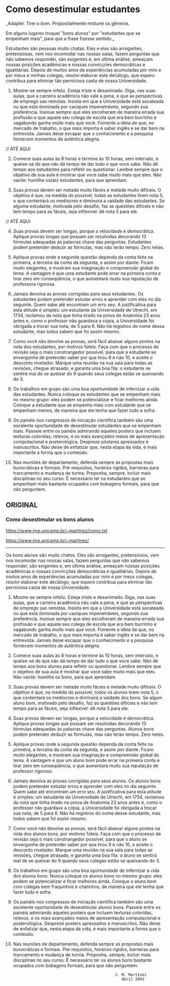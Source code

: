 # Como desestimular estudantes

_Adaptei. Tirei o bom. Propositalmente misturei os gêneros.

Em alguns lugares troquei "bons alunos" por "estudantes que se empenham mais", para que a frase fizesse sentido._

Estudantes são pessoas muito chatas. Eles e elas são arrogantes, pretensiosas, vem nos incomodar nas nossas salas,  fazem perguntas que não sabemos responder, 
são exigentes e, em última análise, ameaçam nossas posições  acadêmicas e nossas convicções democráticas e igualitárias.  Depois de muitos anos de experiências acumuladas por mim e por meus e minhas colegas,  resolvi elaborar este decálogo, que espero contribua para eliminar tão perniciosa casta de nossa Universidade.

 
1. Mostre-se sempre infeliz. Esteja triste e desanimado. Diga, nas suas aulas, que a carreira acadêmica não vale a pena, e que as perspectivas de emprego sao remotas. Insista em que a Universidade está sucateada ou que está dominada por caciques impenetráveis, segundo sua preferência. Insinue sempre que eles escolheram de maneira errada sua profissão e que aquele seu colega de escola que era bem burrinho e vagabundo ganha muito mais que você. Fomente a ideia de que, no mercado de trabalho, o que mais importa é saber inglês e se dar bem na entrevista. Jamais deixe escapar que o conhecimento e a pesquisa fornecem momentos de autêntica alegria.


 // ATÉ AQUI

2. Comece suas aulas às 8 horas e termine às 10 horas, sem intervalo, e 
queixe-se de que não dá tempo de dar tudo o que voce sabe. Não dê tempo aos
 estudantes para refletir ou questionar. Lembre sempre que o objetivo de 
sua aula é mostrar que voce sabe muito mais que eles. Não vacile: humilhe 
os(as) estudantes, para que aprendam.
 
3. Suas provas devem ser metade muito fáceis e metade muito difíceis. O 
objetivo é que, na medida do possível, todas as estudantes tirem nota 5, o que 
contentará os medíocres e diminuirá a vaidade das estudantes. Se alguma estudante,
 motivada pelo desafio, faz as questões difíceis e não tem tempo para as fáceis,
 seja inflexível: dê nota 5 para ele.


 // ATÉ AQUI

4. Suas provas devem ser longas, porque a velocidade é democrática. Aplique 
provas longas que possam ser resolvidas decorando 13 fórmulas adequadas às 
palavras chave das perguntas. Estudantes podem pretender deduzir as fórmulas, 
mas não terão tempo. Zero nelas. 
 
5. Aplique provas onde a segunda questão dependa da conta feita na primeira, 
a terceira da conta da segunda, e assim por diante. Ficam muito elegantes, e 
mostram sua imaginação e compreensão global do tema. A vantagem é que uma estudante
pode errar na primeira conta e tirar zero em conseqüência, o que aumentará
 muito sua reputação de professora rigorosa.
 
6. Jamais devolva as provas corrigidas para seus estudantes. Os estudantes podem 
pretender estudar erros e aprender com eles no dia seguinte. Quem sabe até 
encontram um erro seu. A justificativa para esta atitude é simples: um 
estudante da Universidade de Utrecht, em 1734, reclamou da nota que tinha 
tirado na prova de Anatomia 23 anos antes e, como 
o professor não guardava a cópia, a Universidade foi obrigada a trocar sua 
nota, de 5 para 6. Não há registros do nome dessa estudante, mas todos sabem 
que foi assim mesmo.
 
7. Como você não devolve as provas, será fácil abaixar alguns pontos na nota dos estudantes, por motivos fúteis. Faça com que o processo de revisão seja  o mais constrangedor possível, para que a estudante se envergonhe de pretender saber por que tirou 9 e não 10, e aceite o desconto nivelador. Marque uma reunião na sua sala para todas as revisões, chegue atrasado, e garanta uma boa fila: o estudante se sentirá mal de se queixar do 9 quando seus colegas estão se queixando do 3.
 
8. Os trabalhos em grupo são uma boa oportunidade de infernizar a vida das estudantes. Nunca coloque as estudantes que se empenham mais no mesmo grupo: eles podem se  potencializar e ficar melhores ainda. Coloque a estudante que se empenha mais com estudante que se empenham menos, de maneira que ele tenha que fazer tudo e sofra. 
 
9. Os painéis nos congressos de iniciação científica também são uma excelente  oportunidade de desestimular estudantes que se empenham mais. Passeie entre os painéis admirando aqueles posters que incluem texturas coloridas, relevos, e os mais avançados  meios de apresentação computacional e posterológica. Despreze pôsteres apressados e manuscritos. Não deixe de enfatizar que, nesta etapa da vida, é mais importante a forma que o conteúdo. 
 
10. Nas reuniões de departamento, defenda sempre as propostas mais burocráticas e  formais. Pré-requisitos, horários rígidos, barreiras para trancamento e mudança  de turma. Proponha, sempre, incluir mais disciplinas no seu curso. É  necessário ter os estudantes que se empenham mais bastante ocupados com bobagens formais, para que não perguntem.
 


## ORIGINAL

### Como desestimular os bons alunos

https://www.ime.unicamp.br/~martinez/como.txt

https://www.ime.unicamp.br/~martinez/

-------------------------------- 
Os bons alunos são muito chatos. Eles são arrogantes, pretensiosos,  vem nos incomodar nas nossas salas, fazem perguntas que não sabemos  responder, são exigentes e, em última análise, ameaçam nossas posições  acadêmicas e nossas convicções democráticas e igualitárias. Depois de muitos anos de experiências acumuladas por mim e por meus colegas, resolvi elaborar este decálogo, que espero contribua para eliminar tão perniciosa casta de nossa Universidade.
 
1. Mostre-se sempre infeliz. Esteja triste e desanimado. Diga, nas suas aulas, que a carreira acadêmica não vale a pena, e que as perspectivas de emprego sao remotas. Insista em que a Universidade está sucateada ou que está dominada por caciques impenetráveis, segundo sua preferência. Insinue sempre que eles escolheram de maneira errada sua profissão e que aquele seu colega de escola que era bem burrinho e vagabundo ganha muito mais que você. Fomente a ideia de que, no mercado de trabalho, o que mais importa é saber inglês e se dar bem na entrevista. Jamais deixe escapar que o conhecimento e a pesquisa fornecem momentos de autêntica alegria.
 
2. Comece suas aulas às 8 horas e termine às 10 horas, sem intervalo, e 
queixe-se de que não dá tempo de dar tudo o que voce sabe. Não dê tempo aos
 bons alunos para refletir ou questionar. Lembre sempre que o objetivo de 
sua aula é mostrar que voce sabe muito mais que eles. Não vacile: humilhe 
os bons, para que aprendam.
 
3. Suas provas devem ser metade muito fáceis e metade muito difíceis. O 
objetivo é que, na medida do possível, todos os alunos tirem nota 5, o que 
contentará os medíocres e diminuirá a vaidade dos bons. Se algum aluno bom,
 motivado pelo desafio, faz as questões difíceis e não tem tempo para as fáceis,
 seja inflexível: dê nota 5 para ele.
 
4. Suas provas devem ser longas, porque a velocidade é democrática. Aplique 
provas longas que possam ser resolvidas decorando 13 fórmulas adequadas às 
palavras chave das perguntas. Alunos bons podem pretender deduzir as fórmulas, 
mas não terão tempo. Zero neles. 
 
5. Aplique provas onde a segunda questão dependa da conta feita na primeira, 
a terceira da conta da segunda, e assim por diante. Ficam muito elegantes, e 
mostram sua imaginação e compreensão global do tema. A vantagem é que um aluno
 bom pode errar na primeira conta e tirar zero em conseqüência, o que aumentará
 muito sua reputação de professor rigoroso.
 
6. Jamais devolva as provas corrigidas para seus alunos. Os alunos bons podem 
pretender estudar erros e aprender com eles no dia seguinte. Quem sabe até 
encontram um erro seu. A justificativa para esta atitude é simples: um 
estudante da Universidade de Utrecht, em 1734, reclamou da nota que tinha 
tirado na prova de Anatomia 23 anos antes e, como 
o professor não guardava a cópia, a Universidade foi obrigada a trocar sua 
nota, de 5 para 6. Não há registros do nome desse estudante, mas todos sabem 
que foi assim mesmo.
 
7. Como você não devolve as provas, será fácil abaixar alguns pontos na nota dos alunos bons, por motivos fúteis. Faça com que o processo de revisão seja  o mais constrangedor possível, para que o aluno se envergonhe de pretender saber por que tirou 9 e não 10, e aceite o desconto nivelador. Marque uma reunião na sua sala para todas as revisões, chegue atrasado, e garanta uma boa fila: o aluno se sentirá mal de se queixar do 9 quando seus colegas estão se queixando do 3.
 
8. Os trabalhos em grupo são uma boa oportunidade de infernizar a vida dos  alunos bons. Nunca coloque os alunos bons no mesmo grupo: eles podem se  potencializar e ficar melhores ainda. Coloque o aluno bom com colegas bem fraquinhos e chatinhos, de maneira que ele tenha que fazer tudo e sofra. 
 
9. Os painéis nos congressos de iniciação científica também são uma excelente  oportunidade de desestimular alunos bons. Passeie entre os painéis admirando aqueles posters que incluem texturas coloridas, relevos, e os mais avançados  meios de apresentação computacional e posterológica. Despreze posters apressados e manuscritos. Não deixe de enfatizar que, nesta etapa da vida, é mais importante a forma que o conteúdo. 
 
10. Nas reuniões de departamento, defenda sempre as propostas mais burocráticas e  formais. Pré-requisitos, horários rígidos, barreiras para trancamento e mudança  de turma. Proponha, sempre, incluir mais disciplinas no seu curso. É  necessário ter os alunos bons bastante ocupados com bobagens formais, para que não perguntem.
 
                                                     J. M. Martínez
                                                        Abril 2003
